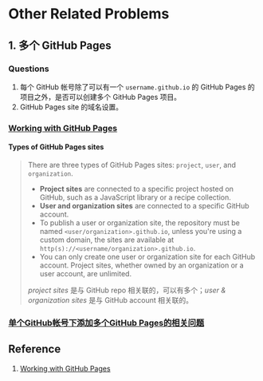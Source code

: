 # Other Related Problems
## 1. 多个 GitHub Pages
### Questions
1. 每个 GitHub 帐号除了可以有一个 `username.github.io` 的 GitHub Pages 的项目之外，是否可以创建多个 GitHub Pages 项目。
2. GitHub Pages site 的域名设置。

### [Working with GitHub Pages](https://docs.github.com/en/free-pro-team@latest/github/working-with-github-pages)
#### Types of GitHub Pages sites
> There are three types of GitHub Pages sites: `project`, `user`, and `organization`.
> * **Project sites** are connected to a specific project hosted on GitHub, such as a JavaScript library or a recipe collection. 
> * **User and organization sites** are connected to a specific GitHub account.
> * To publish a user or organization site, the repository must be named `<user/organization>.github.io`, unless you're using a custom domain, the sites are available at `http(s)://<username/organization>.github.io`.
> * You can only create one user or organization site for each GitHub account. Project sites, whether owned by an organization or a user account, are unlimited.
> 
> *project sites* 是与 GitHub repo 相关联的，可以有多个；*user & organization sites* 是与 GitHub account 相关联的。

### [单个GitHub帐号下添加多个GitHub Pages的相关问题](http://chitanda.me/2015/11/03/multiple-git-pages-in-one-github-account/)


## Reference
1. [Working with GitHub Pages](https://docs.github.com/en/free-pro-team@latest/github/working-with-github-pages)
